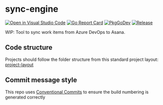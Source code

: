 # sync-engine

[![Open in Visual Studio Code](https://img.shields.io/static/v1?logo=visualstudiocode&label=&message=Open%20in%20Visual%20Studio%20Code&labelColor=2c2c32&color=007acc&logoColor=007acc)](https://open.vscode.dev/ADO-Asana-Sync/sync-engine)
[![Go Report Card](https://goreportcard.com/badge/github.com/ADO-Asana-Sync/sync-engine?style=flat-square)](https://goreportcard.com/report/github.com/ADO-Asana-Sync/sync-engine)
[![PkgGoDev](https://pkg.go.dev/badge/github.com/ADO-Asana-Sync/sync-engine)](https://pkg.go.dev/github.com/ADO-Asana-Sync/sync-engine)
[![Release](https://img.shields.io/github/release/ADO-Asana-Sync/sync-engine.svg?style=flat-square)](https://github.com/ADO-Asana-Sync/sync-engine/releases/latest)

WIP: Tool to sync work items from Azure DevOps to Asana.

## Code structure

Projects should follow the folder structure from this standard project layout: [project-layout](https://github.com/golang-standards/project-layout)

## Commit message style

This repo uses [Conventional Commits](https://www.conventionalcommits.org/) to ensure the build numbering is generated correctly
